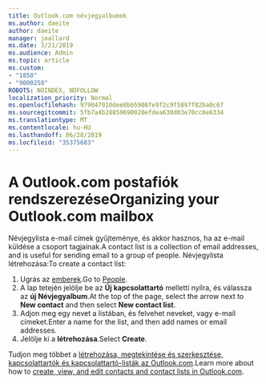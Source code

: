 ```yaml
---
title: Outlook.com névjegyalbumok
ms.author: daeite
author: daeite
manager: joallard
ms.date: 3/21/2019
ms.audience: Admin
ms.topic: article
ms.custom:
- "1850"
- "9000258"
ROBOTS: NOINDEX, NOFOLLOW
localization_priority: Normal
ms.openlocfilehash: 979047010dee0bb5908fe9f2c9f5897f82ba0c67
ms.sourcegitcommit: 5fb7a4b28859690020efdea630d03e70cc0e6334
ms.translationtype: MT
ms.contentlocale: hu-HU
ms.lasthandoff: 06/28/2019
ms.locfileid: "35375683"
---
```

# <a name="organizing-your-outlookcom-mailbox"></a><span data-ttu-id="c7239-102">A Outlook.com postafiók rendszerezése</span><span class="sxs-lookup"><span data-stu-id="c7239-102">Organizing your Outlook.com mailbox</span></span>

<span data-ttu-id="c7239-103">Névjegylista e-mail címek gyűjteménye, és akkor hasznos, ha az e-mail küldése a csoport tagjainak.</span><span class="sxs-lookup"><span data-stu-id="c7239-103">A contact list is a collection of email addresses, and is useful for sending email to a group of people.</span></span> <span data-ttu-id="c7239-104">Névjegylista létrehozása:</span><span class="sxs-lookup"><span data-stu-id="c7239-104">To create a contact list:</span></span>

1. <span data-ttu-id="c7239-105">Ugrás az [emberek](https://outlook.live.com/people/).</span><span class="sxs-lookup"><span data-stu-id="c7239-105">Go to [People](https://outlook.live.com/people/).</span></span>
1. <span data-ttu-id="c7239-106">A lap tetején jelölje be az **Új kapcsolattartó** melletti nyílra, és válassza az **új Névjegyalbum**.</span><span class="sxs-lookup"><span data-stu-id="c7239-106">At the top of the page, select the arrow next to **New contact** and then select **New contact list**.</span></span>
1. <span data-ttu-id="c7239-107">Adjon meg egy nevet a listában, és felvehet neveket, vagy e-mail címeket.</span><span class="sxs-lookup"><span data-stu-id="c7239-107">Enter a name for the list, and then add names or email addresses.</span></span>
1. <span data-ttu-id="c7239-108">Jelölje ki a **létrehozása**.</span><span class="sxs-lookup"><span data-stu-id="c7239-108">Select **Create**.</span></span>

<span data-ttu-id="c7239-109">Tudjon meg többet a [létrehozása, megtekintése és szerkesztése, kapcsolattartók és kapcsolattartó-listák az Outlook.com](https://support.office.com/article/5b909158-036e-4820-92f7-2a27f57b9f01).</span><span class="sxs-lookup"><span data-stu-id="c7239-109">Learn more about how to [create, view, and edit contacts and contact lists in Outlook.com](https://support.office.com/article/5b909158-036e-4820-92f7-2a27f57b9f01).</span></span>